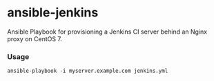 # ansible-jenkins

Ansible Playbook for provisioning a Jenkins CI server behind an Nginx proxy on CentOS 7.

### Usage

```
ansible-playbook -i myserver.example.com jenkins.yml
```
